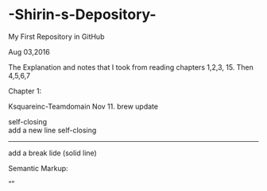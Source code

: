 
# -Shirin-s-Depository-

My First Repository in GitHub

Aug 03,2016

The Explanation and notes that I took from reading chapters 1,2,3, 15.
Then 4,5,6,7

Chapter 1:

Ksquareinc-Teamdomain
Nov 11.
brew update

<b></b>
<i></i>
<sup> </sup>
<sub> </sub>
self-closing <br/>   add a new line
self-closing <hr/>   add a break lide (solid line)

Semantic Markup:
<blockquote></blockquote>
<q></q>
<abbre title=""></abbr>
<acronym title=""></acronym>
<cite></cite>
